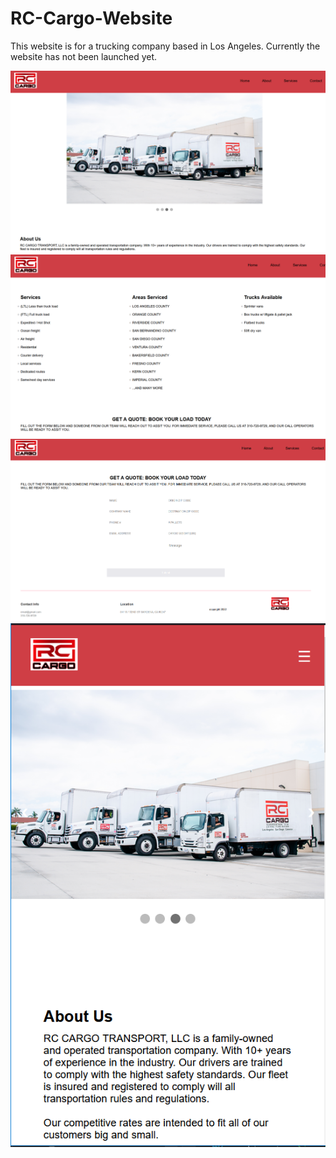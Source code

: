 # RC-Cargo-Website
This website is for a trucking company based in Los Angeles. Currently the website has not been launched yet.

![](ScreenShots/TopRC.PNG)
![](ScreenShots/About.PNG)
![](ScreenShots/Form.PNG)
![](ScreenShots/MobileView01.PNG)
